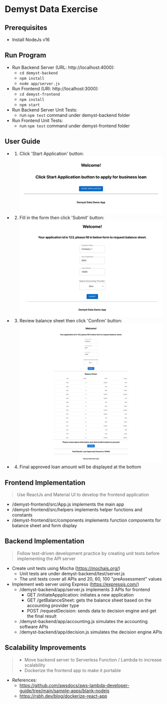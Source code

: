 # Demyst Data Exercise

## Prerequisites
- Install NodeJs v16

## Run Program
- Run Backend Server (URL: http://localhost:4000):
  - `cd demyst-backend`
  - `npm install`
  - `node app/server.js`
- Run Frontend (URl: http://localhost:3000):
  - `cd demyst-frontend`
  - `npm install`
  - `npm start`
- Run Backend Server Unit Tests:
  - run `npm test` command under demyst-backend folder
- Run Frontend Unit Tests:
  - run `npm test` command under demyst-frontend folder

## User Guide
- 1. Click 'Start Application' button:
![Architecture](/screenshots/screenshot1.png)
- 2. Fill in the form then click 'Submit' button:
![Architecture](/screenshots/screenshot2.png)
- 3. Review balance sheet then click 'Confirm' button:
![Architecture](/screenshots/screenshot3.png)
- 4. Final approved loan amount will be displayed at the bottom

## Frontend Implementation
> Use ReactJs and Material UI to develop the frontend application
- /demyst-frontend/src/App.js implements the main app
- /demyst-frontend/src/helpers implements helper functions and constants
- /demyst-frontend/src/components implements function components for balance sheet and form display

## Backend Implementation
> Follow test-driven development practice by creating unit tests before implementing the API server
- Create unit tests using Mocha (https://mochajs.org/)
  - Unit tests are under demyst-backend/test/server.js
  - The unit tests cover all APIs and 20, 60, 100 "preAssessment" values
- Implement web server using Express (https://expressjs.com/)
  - /demyst-backend/app/server.js implements 3 APIs for frontend
    - GET /initiateAppplication: initiates a new application
    - GET /getBalanceSheet: gets the balance sheet based on the accounting provider type
    - POST /requestDecision: sends data to decision engine and get the final result
  - /demyst-backend/app/accounting.js simulates the accounting software APIs
  - /demyst-backend/app/decision.js simulates the decision engine APIs

## Scalability Improvements
> - Move backend server to Serverless Function / Lambda to increase scalability
> - Dockerize the frontend app to make it portable
- References:
  - https://github.com/awsdocs/aws-lambda-developer-guide/tree/main/sample-apps/blank-nodejs
  - https://rsbh.dev/blog/dockerize-react-app